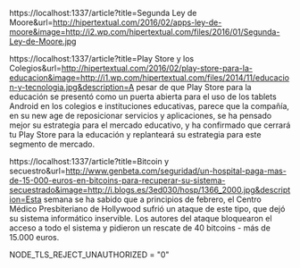 https://localhost:1337/article?title=Segunda Ley de Moore&url=http://hipertextual.com/2016/02/apps-ley-de-moore&image=http://i2.wp.com/hipertextual.com/files/2016/01/Segunda-Ley-de-Moore.jpg

https://localhost:1337/article?title=Play Store y los Colegios&url=http://hipertextual.com/2016/02/play-store-para-la-educacion&image=http://i1.wp.com/hipertextual.com/files/2014/11/educacion-y-tecnologia.jpg&description=A pesar de que Play Store para la educación se presentó como un puerta abierta para el uso de los tablets Android en los colegios e instituciones educativas, parece que la compañía, en su new age de reposicionar servicios y aplicaciones, se ha pensado mejor su estrategia para el mercado educativo, y ha confirmado que cerrará tu Play Store para la educación y replanteará su estrategia para este segmento de mercado.


https://localhost:1337/article?title=Bitcoin y secuestro&url=http://www.genbeta.com/seguridad/un-hospital-paga-mas-de-15-000-euros-en-bitcoins-para-recuperar-su-sistema-secuestrado&image=http://i.blogs.es/3ed030/hosp/1366_2000.jpg&description=Esta semana se ha sabido que a principios de febrero, el Centro Médico Presbiteriano de Hollywood sufrió un ataque de este tipo, que dejó su sistema informático inservible. Los autores del ataque bloquearon el acceso a todo el sistema y pidieron un rescate de 40 bitcoins - más de 15.000 euros.

NODE_TLS_REJECT_UNAUTHORIZED = "0"
